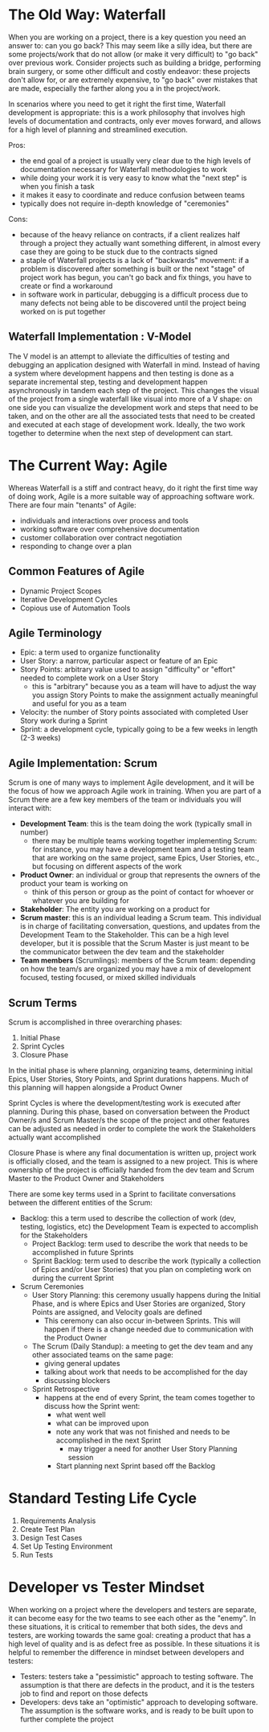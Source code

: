 # The Old Way: Waterfall
When you are working on a project, there is a key question you need an answer to: can you go back? This may seem like a silly idea, but there are some projects/work that do not allow (or make it very difficult) to "go back" over previous work. Consider projects such as building a bridge, performing brain surgery, or some other difficult and costly endeavor: these projects don't allow for, or are extremely expensive, to "go back" over mistakes that are made, especially the farther along you a in the project/work.

In scenarios where you need to get it right the first time, Waterfall development is appropriate: this is a work philosophy that involves high levels of documentation and contracts, only ever moves forward, and allows for a high level of planning and streamlined execution. 

Pros:
- the end goal of a project is usually very clear due to the high levels of documentation necessary for Waterfall methodologies to work
- while doing your work it is very easy to know what the "next step" is when you finish a task
- it makes it easy to coordinate and reduce confusion between teams
- typically does not require in-depth knowledge of "ceremonies"

Cons:
- because of the heavy reliance on contracts, if a client realizes half through a project they actually want something different, in almost every case they are going to be stuck due to the contracts signed
- a staple of Waterfall projects is a lack of "backwards" movement: if a problem is discovered after something is built or the next "stage" of project work has begun, you can't go back and fix things, you have to create or find a workaround
- in software work in particular, debugging is a difficult process due to many defects not being able to be discovered until the project being worked on is put together

## Waterfall Implementation : V-Model
The V model is an attempt to alleviate the difficulties of testing and debugging an application designed with Waterfall in mind. Instead of having a system where development happens and then testing is done as a separate incremental step, testing and development happen asynchronously in tandem each step of the project. This changes the visual of the project from a single waterfall like visual into more of a V shape: on one side you can visualize the development work and steps that need to be taken, and on the other are all the associated tests that need to be created and executed at each stage of development work. Ideally, the two work together to determine when the next step of development can start.

# The Current Way: Agile
Whereas Waterfall is a stiff and contract heavy, do it right the first time way of doing work, Agile is a more suitable way of approaching software work. There are four main "tenants" of Agile:
- individuals and interactions over process and tools
- working software over comprehensive documentation
- customer collaboration over contract negotiation
- responding to change over a plan

## Common Features of Agile
- Dynamic Project Scopes
- Iterative Development Cycles
- Copious use of Automation Tools

## Agile Terminology
- Epic: a term used to organize functionality 
- User Story: a narrow, particular aspect or feature of an Epic
- Story Points: arbitrary value used to assign "difficulty" or "effort" needed to complete work on a User Story
    - this is "arbitrary" because you as a team will have to adjust the way you assign Story Points to make the assignment actually meaningful and useful for you as a team
- Velocity: the number of Story points associated with completed User Story work during a Sprint
- Sprint: a development cycle, typically going to be a few weeks in length (2-3 weeks)

## Agile Implementation: Scrum
Scrum is one of many ways to implement Agile development, and it will be the focus of how we approach Agile work in training. When you are part of a Scrum there are a few key members of the team or individuals you will interact with:
- **Development Team**: this is the team doing the work (typically small in number)
    - there may be multiple teams working together implementing Scrum: for instance, you may have a development team and a testing team that are working on the same project, same Epics, User Stories, etc., but focusing on different aspects of the work
- **Product Owner**: an individual or group that represents the owners of the product your team is working on
    - think of this person or group as the point of contact for whoever or whatever you are building for
- **Stakeholder**: The entity you are working on a product for
- **Scrum master**: this is an individual leading a Scrum team. This individual is in charge of facilitating conversation, questions, and updates from the Development Team to the Stakeholder. This can be a high level developer, but it is possible that the Scrum Master is just meant to be the communicator between the dev team and the stakeholder
- **Team members** (Scrumlings): members of the Scrum team: depending on how the team/s are organized you may have a mix of development focused, testing focused, or mixed skilled individuals

## Scrum Terms
Scrum is accomplished in three overarching phases:
1. Initial Phase
2. Sprint Cycles
3. Closure Phase

In the initial phase is where planning, organizing teams, determining initial Epics, User Stories, Story Points, and Sprint durations happens. Much of this planning will happen alongside a Product Owner

Sprint Cycles is where the development/testing work is executed after planning. During this phase, based on conversation between the Product Owner/s and Scrum Master/s the scope of the project and other features can be adjusted as needed in order to complete the work the Stakeholders actually want accomplished

Closure Phase is where any final documentation is written up, project work is officially closed, and the team is assigned to a new project. This is where ownership of the project is officially handed from the dev team and Scrum Master to the Product Owner and Stakeholders

There are some key terms used in a Sprint to facilitate conversations between the different entities of the Scrum:
- Backlog: this a  term used to describe the collection of work (dev, testing, logistics, etc) the Development Team is expected to accomplish for the Stakeholders
    - Project Backlog: term used to describe the work that needs to be accomplished in future Sprints
    - Sprint Backlog: term used to describe the work (typically a collection of Epics and/or User Stories) that you plan on completing work on during the current Sprint
- Scrum Ceremonies
    - User Story Planning: this ceremony usually happens during the Initial Phase, and is where Epics and User Stories are organized, Story Points are assigned, and Velocity goals are defined
        - This ceremony can also occur in-between Sprints. This will happen if there is a change needed due to communication with the Product Owner
    - The Scrum (Daily Standup): a meeting to get the dev team and any other associated teams on the same page:
        - giving general updates
        - talking about work that needs to be accomplished for the day
        - discussing blockers
    - Sprint Retrospective
        - happens at the end of every Sprint, the team comes together to discuss how the Sprint went:
            - what went well
            - what can be improved upon
            - note any work that was not finished and needs to be accomplished in the next Sprint
                - may trigger a need for another User Story Planning session
            - Start planning next Sprint based off the Backlog

# Standard Testing Life Cycle
1. Requirements Analysis
2. Create Test Plan
3. Design Test Cases
4. Set Up Testing Environment
5. Run Tests

# Developer vs Tester Mindset
When working on a project where the developers and testers are separate, it can become easy for the two teams to see each other as the "enemy". In these situations, it is critical to remember that both sides, the devs and testers, are working towards the same goal: creating a product that has a high level of quality and is as defect free as possible. In these situations it is helpful to remember the difference in mindset between developers and testers:
- Testers: testers take a "pessimistic" approach to testing software. The assumption is that there are defects in the product, and it is the testers job to find and report on those defects
- Developers: devs take an "optimistic" approach to developing software. The assumption is the software works, and is ready to be built upon to further complete the project